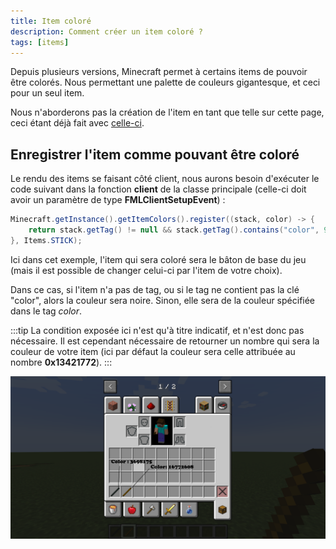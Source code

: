 ```yaml
---
title: Item coloré
description: Comment créer un item coloré ?
tags: [items]
---
```


Depuis plusieurs versions, Minecraft permet à certains items de pouvoir être colorés. Nous permettant une palette de couleurs gigantesque, et ceci pour un seul item.

Nous n'aborderons pas la création de l'item en tant que telle sur cette page, ceci étant déjà fait avec [celle-ci](basic.md).

## Enregistrer l'item comme pouvant être coloré

Le rendu des items se faisant côté client, nous aurons besoin d'exécuter le code suivant dans la fonction **client** de la classe principale (celle-ci doit avoir un paramètre de type **FMLClientSetupEvent**) :

```java
Minecraft.getInstance().getItemColors().register((stack, color) -> {
    return stack.getTag() != null && stack.getTag().contains("color", 99) ? stack.getTag().getInt("color") : 0x13421772;
}, Items.STICK);
```

Ici dans cet exemple, l'item qui sera coloré sera le bâton de base du jeu (mais il est possible de changer celui-ci par l'item de votre choix).

Dans ce cas, si l'item n'a pas de tag, ou si le tag ne contient pas la clé "color", alors la couleur sera noire. Sinon, elle sera de la couleur spécifiée dans le tag _color_.

:::tip
La condition exposée ici n'est qu'à titre indicatif, et n'est donc pas nécessaire. Il est cependant nécessaire de retourner un nombre qui sera la couleur de votre item (ici par défaut la couleur sera celle attribuée au nombre **0x13421772**).
:::

![Résultat](/img/docs/colored_item.png)
